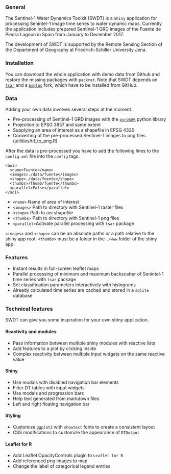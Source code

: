 
### General

The Sentinel-1 Water Dynamics Toolkit (SWDT) is a `Shiny` application
for processing Senintel-1 image time series to water dynamic maps.
Currently the application includes prepared Sentinel-1 GRD images of the
Fuente de Piedra Lagoon in Spain from January to December 2017.

The development of SWDT is supported by the Remote Sensing Section of
the Department of Geography at Friedrich-Schiller University Jena.

### Installation

You can download the whole application with demo data from Github and
restore the missing packages with `packrat`. Note that SWDT depends on
[`tsar`](https://github.com/johntruckenbrodt/tsar) and a
[`bsplus`](https://github.com/be-marc/bsplus) fork, which have to be
installed from GitHub.

### Data

Adding your own data involves several steps at the moment.

  - Pre-processing of Sentinel-1 GRD images with the
    [`pyroSAR`](https://github.com/johntruckenbrodt/pyroSAR) python
    library
  - Projection to EPSG 3857 and same extent
  - Supplying an area of interest as a shapefile in EPSG 4326
  - Converting of the pre-processed Sentinel-1 images to png files
    (utilities/tif\_to\_png.R)

After the data is pre-processed you have to add the following lines to
the `config.xml` file into the `config` tags.

    <aoi>
      <name>Fuente</name>
      <images>./data/fuente</images>
      <shape>./data/fuente</shape>
      <thumbs>/thumb/fuente</thumbs>
      <parallel>False</parallel>
    </aoi>

  - `<name>` Name of area of interest
  - `<images>` Path to directory with Sentinel-1 raster files
  - `<shape>` Path to aoi shapefile
  - `<thumbs>` Path to directory with Sentinel-1 png files
  - `<parallel>`Activate parallel processing with `tsar` package

`<images>` and `<shape>` can be an absolute paths or a path relative to
the shiny app root. `<thumbs>` must be a folder in the `./www` folder of
the shiny app.

### Features

  - Instant results in full-screen leaflet maps
  - Parallel processing of minimum and maximum backscatter of Senintel-1
    time series with `tsar` package
  - Set classification parameters interactively with histograms
  - Already calculated time series are cached and stored in a `sqlite`
    database

### Technical features

SWDT can give you some inspiration for your own shiny application.

#### Reactivity and modules

  - Pass information between multiple shiny modules with reactive lists
  - Add features to a plot by clicking inside
  - Complex reactivity between multiple input widgets on the same
    reactive value

#### Shiny

  - Use modals with disabled navigation bar elements
  - Filter DT tables with input widgets
  - Use modals and progression bars
  - Help text generated from markdown files
  - Left and right floating navigation bar

#### Styling

  - Customize `ggplot2` with `showtext` fonts to create a consistent
    layout
  - CSS modifications to customize the appearance of `DTOutput`

#### Leaflet for R

  - Add Leaflet.OpacityControls plugin to `Leaflet for R`
  - Add referenced png images to map
  - Change the label of categorical legend entries
